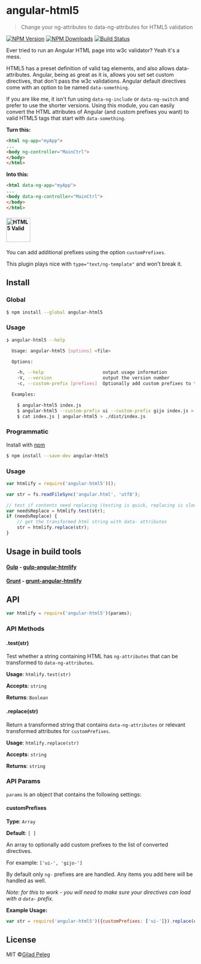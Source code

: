 # angular-html5

> Change your ng-attributes to data-ng-attributes for HTML5 validation

[![NPM Version](http://img.shields.io/npm/v/angular-html5.svg?style=flat)](https://npmjs.org/package/angular-html5)
[![NPM Downloads](http://img.shields.io/npm/dm/angular-html5.svg?style=flat)](https://npmjs.org/package/angular-html5)
[![Build Status](http://img.shields.io/travis/pgilad/angular-html5.svg?style=flat)](https://travis-ci.org/pgilad/angular-html5)

Ever tried to run an Angular HTML page into w3c validator? Yeah it's a mess.

HTML5 has a preset definition of valid tag elements, and also allows data-attributes.
Angular, being as great as it is, allows you set set custom directives, that don't pass the
w3c validations. Angular default directives come with an option to be named `data-something`.

If you are like me, it isn't fun using `data-ng-include` or `data-ng-switch` and prefer to use the shorter
versions. Using this module, you can easily convert the HTML attributes of Angular (and custom prefixes you want) to
valid HTML5 tags that start with `data-something`.

**Turn this:**
```html
<html ng-app="myApp">
...
<body ng-controller="MainCtrl">
</body>
</html>
```

**Into this:**
```html
<html data-ng-app="myApp">
...
<body data-ng-controller="MainCtrl">
</body>
</html>
```
#### <img src="http://www.w3.org/html/logo/downloads/HTML5_Logo_256.png" alt="HTML5 Valid" width="64" height="64"/>

You can add additional prefixes using the option `customPrefixes`.

This plugin plays nice with `type="text/ng-template"` and won't break it.

## Install

### Global

```bash
$ npm install --global angular-html5
```

### Usage

```bash
❯ angular-html5 --help

  Usage: angular-html5 [options] <file>

  Options:

    -h, --help                      output usage information
    -V, --version                   output the version number
    -c, --custom-prefix [prefixes]  Optionally add custom prefixes to the list of converted directives.

  Examples:

    $ angular-html5 index.js
    $ angular-html5 --custom-prefix ui --custom-prefix gijo index.js > ./dist/index.js
    $ cat index.js | angular-html5 > ./dist/index.js
```

### Programmatic

Install with [npm](https://npmjs.org/package/angular-html5)

```bash
$ npm install --save-dev angular-html5
```

### Usage

```js
var htmlify = require('angular-html5')();

var str = fs.readFileSync('angular.html', 'utf8');

// test if contents need replacing (testing is quick, replacing is slower)
var needsReplace = htmlify.test(str);
if (needsReplace) {
    // get the transformed html string with data- attributes
    str = htmlify.replace(str);
}
```

## Usage in build tools

#### [Gulp](https://github.com/gulpjs/gulp) - [gulp-angular-htmlify](https://github.com/pgilad/gulp-angular-htmlify)

#### [Grunt](http://gruntjs.com/) - [grunt-angular-htmlify](https://github.com/pgilad/grunt-angular-htmlify)

## API

```js
var htmlify = require('angular-html5')(params);
```

### API Methods

#### .test(str)

Test whether a string containing HTML has `ng-attributes` that can be transformed
to `data-ng-attributes`.

**Usage**: `htmlify.test(str)`

**Accepts**: `string`

**Returns**: `Boolean`

#### .replace(str)

Return a transformed string that contains `data-ng-attributes` or relevant transformed attributes
for `customPrefixes`.

**Usage**: `htmlify.replace(str)`

**Accepts**: `string`

**Returns**: `string`

### API Params

`params` is an object that contains the following settings:

#### customPrefixes

**Type**: `Array`

**Default**: `[ ]`

An array to optionally add custom prefixes to the list of converted directives.

For example: `['ui-', 'gijo-']`

By default only `ng-` prefixes are are handled. Any items you add here will be handled as well.

*Note: for this to work - you will need to make sure your directives can load with a `data-` prefix.*

**Example Usage:**
```js
var str = require('angular-html5')({customPrefixes: ['ui-']}).replace(oldStr);
```

## License

MIT ©[Gilad Peleg](http://giladpeleg.com)
